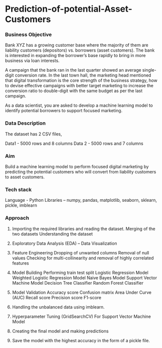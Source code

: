 # Prediction-of-potential-Asset-Customers

### Business Objective

Bank XYZ has a growing customer base where the majority of them are liability customers (depositors) vs. borrowers (asset customers). The bank is interested in expanding the borrower’s base rapidly to bring in more business via loan interests.

A campaign that the bank ran in the last quarter showed an average single-digit conversion rate. In the last town hall, the marketing head mentioned that digital transformation is the core strength of the business strategy, how to devise effective campaigns with better target marketing to increase the conversion ratio to double-digit with the same budget as per the last campaign.

As a data scientist, you are asked to develop a machine learning model to identify potential borrowers to support focused marketing.

 

### Data Description 

The dataset has 2 CSV files,

Data1 - 5000 rows and 8 columns
Data 2 - 5000 rows and 7 columns
 

### Aim

Build a machine learning model to perform focused digital marketing by predicting the potential customers who will convert from liability customers to asset customers.

 
### Tech stack

Language - Python
Libraries – numpy, pandas, matplotlib, seaborn, sklearn, pickle, imblearn
 

### Approach

1. Importing the required libraries and reading the dataset.
    Merging of the two datasets
    Understanding the dataset

2. Exploratory Data Analysis (EDA) –
    Data Visualization

3. Feature Engineering
    Dropping of unwanted columns
    Removal of null values
    Checking for multi-collinearity and removal of highly correlated features

4. Model Building
    Performing train test split
    Logistic Regression Model
    Weighted Logistic Regression Model
    Naive Bayes Model
    Support Vector Machine Model
    Decision Tree Classifier
    Random Forest Classifier

5. Model Validation
    Accuracy score
    Confusion matrix
    Area Under Curve (AUC)
    Recall score
    Precision score
    F1-score

6. Handling the unbalanced data using imblearn.

7. Hyperparameter Tuning (GridSearchCV)
    For Support Vector Machine Model

8. Creating the final model and making predictions
9. Save the model with the highest accuracy in the form of a pickle file.
